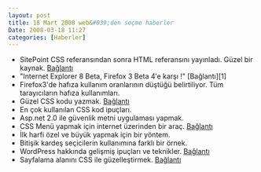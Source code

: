 ```yaml
---
layout: post
title: 18 Mart 2008 web&#039;den seçme haberler
Date: 2008-03-18 11:27
categories: [Haberler]
---
```


-   SitePoint CSS referansından sonra HTML referansını yayınladı. Güzel
    bir kaynak. [Bağlantı][]
-   "Internet Explorer 8 Beta, Firefox 3 Beta 4′e karşı !" [Bağlantı][1]
-   Firefox3'de hafıza kullanım oranlarının düştüğü belirtiliyor. Tüm
    tarayıcıların hafıza kullanımları.
-   Güzel CSS kodu yazmak. [Bağlantı][3]
-   En çok kullanılan CSS kod ipuçları.
-   Asp.net 2.0 ile güvenlik metni uygulaması yapmak.
-   CSS Menü yapmak için internet üzerinden bir araç. [Bağlantı][6]
-   İlk harfi özel ve büyük yapmak için bir yöntem.
-   Bitişik kardeş seçicilerin kullanımına farklı bir örnek.
-   WordPress hakkında gelişmiş ipuçları ve teknikler. [Bağlantı][9]
-   Sayfalama alanını CSS ile güzelleştirmek. [Bağlantı][10]


  [Bağlantı]: http://reference.sitepoint.com/html "HTML referans"
  [3]: http://woork.blogspot.com/2008/03/write-well-structured-css-file-without.html
    "css kodu yaz"
  [6]: http://www.izzymenu.com/ "izzymenu"
  [9]: http://www.noupe.com/wordpress/mastering-your-wordpress-theme-hacks-and-techniques.html
    "wordpress"
  [10]: http://woork.blogspot.com/2008/03/perfect-pagination-style-using-css.html
    "sayfalama alanı"
